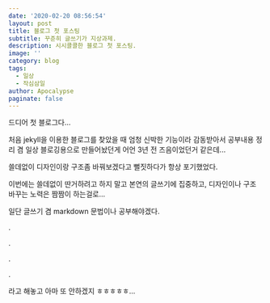 ```yaml
---
date: '2020-02-20 08:56:54'
layout: post
title: 블로그 첫 포스팅
subtitle: 꾸준히 글쓰기가 지상과제.
description: 시시콜콜한 블로그 첫 포스팅.
image: ''
category: blog
tags:
  - 일상
  - 작심삼일
author: Apocalypse
paginate: false
---
```

드디어 첫 블로그다...

처음 jekyll을 이용한 블로그를 찾았을 때 엄청 신박한 기능이라 감동받아서 공부내용 정리 겸 일상 블로깅용으로 만들어놨던게 어언 3년 전 즈음이었던거 같은데...

쓸데없이 디자인이랑 구조좀 바꿔보겠다고 뻘짓하다가 항상 포기했었다.

이번에는 쓸데없이 딴거하려고 하지 말고 본연의 글쓰기에 집중하고, 디자인이나 구조 바꾸는 노력은 짬짬이 하는걸로...

일단 글쓰기 겸 markdown 문법이나 공부해야겠다.

.

.

.

.

라고 해놓고 아마 또 안하겠지 ㅎㅎㅎㅎㅎ...

